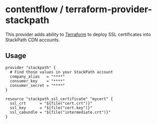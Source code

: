 # contentflow / terraform-provider-stackpath

This provider adds ability to [Terraform](https://www.terraform.io/) to deploy SSL certificates into StackPath CDN accounts.

## Usage

```hcl
provider "stackpath" {
  # Find those values in your StackPath account
  company_alias   = "****"
  consumer_key    = "****"
  consumer_secret = "****"
}

resource "stackpath_ssl_certificate" "mycert" {
  ssl_crt      = "${file("cert.crt")}"
  ssl_key      = "${file("cert.key")}"
  ssl_cabundle = "${file("intermediate.crt")}"
}
```
